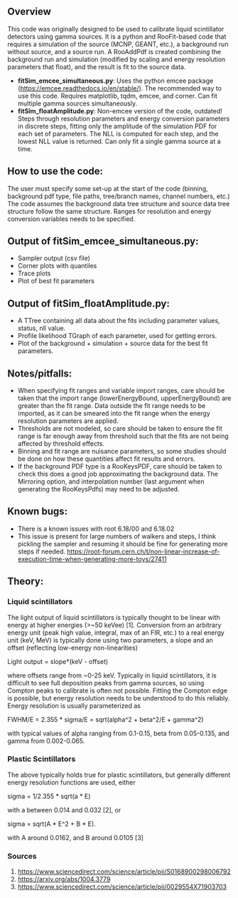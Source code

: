 ## Overview
This code was originally designed to be used to calibrate liquid scintillator detectors using gamma sources. It is a python and RooFit-based code that requires a simulation of the source (MCNP, GEANT, etc.), a background run without source, and a source run. A RooAddPdf is created combining the background run and simulation (modified by scaling and energy resolution parameters that float), and the result is fit to the source data.

* **fitSim_emcee_simultaneous.py**: Uses the python emcee package (https://emcee.readthedocs.io/en/stable/). The recommended way to use this code. Requires matplotlib, tqdm, emcee, and corner. Can fit multiple gamma sources simultaneously.
* **fitSim_floatAmplitude.py**: Non-emcee version of the code, outdated! Steps through resolution parameters and energy conversion parameters in discrete steps, fitting only the amplitude of the simulation PDF for each set of parameters. The NLL is computed for each step, and the lowest NLL value is returned. Can only fit a single gamma source at a time.

## How to use the code:
 The user must specify some set-up at the start of the code (binning, background pdf type, file paths, tree/branch names, channel numbers, etc.) The code assumes the background data tree structure and source data tree structure follow the same structure. Ranges for resolution and energy conversion variables needs to be specified. 

## Output of fitSim_emcee_simultaneous.py:
* Sampler output (csv file)
* Corner plots with quantiles
* Trace plots
* Plot of best fit parameters

## Output of fitSim_floatAmplitude.py:
* A TTree containing all data about the fits including parameter values, status, nll value.
* Profile likelihood TGraph of each parameter, used for getting errors.
* Plot of the background + simulation + source data for the best fit parameters.

## Notes/pitfalls:
* When specifying fit ranges and variable import ranges, care should be taken that the import range (lowerEnergyBound, upperEnergyBound) are greater than the fit range. Data outside the fit range needs to be imported, as it can be smeared into the fit range when the energy resolution parameters are applied.
* Thresholds are not modeled, so care should be taken to ensure the fit range is far enough away from threshold such that the fits are not being affected by threshold effects.
* Binning and fit range are nuisance parameters, so some studies should be done on how these quantities affect fit results and errors. 
* If the background PDF type is a RooKeysPDF, care should be taken to check this does a good job approximating the background data. The Mirroring option, and interpolation number (last argument when generating the RooKeysPdfs) may need to be adjusted.

## Known bugs:
* There is a known issues with root 6.18/00 and 6.18.02
* This issue is present for large numbers of walkers and steps, I think pickling the sampler and resuming it should be fine for generating more steps if needed. https://root-forum.cern.ch/t/non-linear-increase-of-execution-time-when-generating-more-toys/27411

## Theory:
### Liquid scintillators 
The light output of liquid scintillators is typically thought to be linear with energy at higher energies (>~50 keVee) [1]. Conversion from an arbitrary energy unit (peak high value, integral, max of an FIR, etc.) to a real energy unit (keV, MeV) is typically done using two parameters, a slope and an offset (reflecting low-energy non-linearities)

Light output = slope*(keV - offset)

where offsets range from ~0-25 keV. Typically in liquid scintillators, it is difficult to see full deposition peaks from gamma sources, so using Compton peaks to calibrate is often not possible. Fitting the Compton edge is possible, but energy resolution needs to be understood to do this reliably. Energy resolution is usually parameterized as

FWHM/E = 2.355 * sigma/E = sqrt(alpha^2 + beta^2/E + gamma^2)

 with typical values of alpha ranging from 0.1-0.15, beta  from 0.05-0.135, and gamma  from 0.002-0.065.

### Plastic Scintillators
The above typically holds true for plastic scintillators, but generally different energy resolution functions are used, either

sigma = 1/2.355 * sqrt(a * E)

with a between 0.014 and 0.032 [2], or

sigma = sqrt(A * E^2 + B * E).

with A around 0.0162, and B around 0.0105 [3]


### Sources
1. https://www.sciencedirect.com/science/article/pii/S0168900298006792
2. https://arxiv.org/abs/1004.3779
3. https://www.sciencedirect.com/science/article/pii/0029554X71903703
